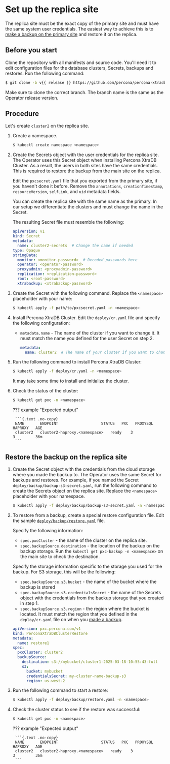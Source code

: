 # Set up the replica site

The replica site must be the exact copy of the primary site and must have the same system user credentials. The easiest way to achieve this is to [make a backup on the primary site](dr-primary.md#create-a-backup-from-the-primary-site) and restore it on the replica. 

## Before you start

Clone the repository with all manifests and source code. You'll need it to edit configuration files for the database clusters, Secrets, backups and restores. Run the following command:

```{.bash data-prompt="$" }
$ git clone -b v{{ release }} https://github.com/percona/percona-xtradb-cluster-operator
```

Make sure to clone the correct branch. The branch name is the same as the Operator release version. 

## Procedure

Let's create `cluster2` on the replica site.

1. Create a namespace.  

    ```{.bash data-prompt="$" }
	$ kubectl create namespace <namespace>
	```

2. Create the Secrets object with the user credentials for the replica site. The Operator uses this Secret object when installing Percona XtraDB Cluster. As a result, the users in both sites have the same credentials. This is required to restore the backup from the main site on the replica.

    Edit the `pxcsecret.yaml` file that you exported from the primary site, if you haven't done it before. Remove the `annotations`, `creationTimestamp`, `resourceVersion`, `selfLink`, and `uid` metadata fields. 

    You can create the replica site with the same name as the primary. In our setup we differentiate the clusters and must change the name in the Secret.

    The resulting Secret file must resemble the following:

    ```yaml
    apiVersion: v1
    kind: Secret
    metadata:
      name: cluster2-secrets  # Change the name if needed
    type: Opaque
    stringData:
      monitor: <monitor-password>  # Decoded passwords here
      operator: <operator-password>
      proxyadmin: <proxyadmin-password>
      replication: <replication-password>
      root: <root-password>
      xtrabackup: <xtrabackup-password>
    ```

3. Create the Secret with the following command. Replace the `<namespace>` placeholder with your name:

	```{.bash data-prompt="$" }
	$ kubectl apply -f path/to/pxcsecret.yaml -n <namespace>
	```

4. Install Percona XtraDB Cluster. Edit the `deploy/cr.yaml` file and specify the following configuration:

    * `metadata.name` - The name of the cluster if you want to change it. It must match the name you defined for the user Secret on step 2.

       ```yaml
       metadata:
         name: cluster2  # The name of your cluster if you want to change it
       ```

5. Run the following command to install Percona XtraDB Cluster:

    ```{.bash data-prompt="$" }
	$ kubectl apply -f deploy/cr.yaml -n <namespace>
	```

	It may take some time to install and initialize the cluster.

6. Check the status of the cluster:

	```{.bash data-prompt="$" }
	$ kubectl get pxc -n <namespace>
	```

	??? example "Expected output"

		```{.text .no-copy}
		NAME       ENDPOINT                   STATUS   PXC   PROXYSQL   HAPROXY   AGE
		cluster2   cluster2-haproxy.<namespace>   ready    3                3         36m
		```

## Restore the backup on the replica site

1. Create the Secret object with the credentials from the cloud storage where you made the backup to. The Operator uses the same Secret for backups and  restores. For example, if you named the Secret `deploy/backup/backup-s3-secret.yaml`, run the following command to create the Secrets object on the replica site. Replace the `<namespace>` placeholder with your namespace.

    ```{.bash data-prompt="$" }
	$ kubectl apply -f deploy/backup/backup-s3-secret.yaml -n <namespace>
	```

2. To restore from a backup, create a special restore configuration file. Edit the sample [`deploy/backup/restore.yaml`](https://github.com/percona/percona-xtradb-cluster-operator/blob/main/deploy/backup/restore.yaml) file. 
    
    Specify the following information:

    * `spec.pxcCluster` -  the name of the cluster on the replica site. 
    * `spec.backupSource.destination` - the location of the backup on the backup storage. Run the `kubectl get pxc-backup -n <namespace>` on the main site to check the destination.

    Specify the storage information specific to the storage you used for the backup. For S3 storage, this will be the following:

    * `spec.backupSource.s3.bucket` - the name of the bucket where the backup is stored
    * `spec.backupSource.s3.credentialsSecret` - the name of the Secrets object with the credentials from the backup storage that you created in step 1.
    * `spec.backupSource.s3.region` - the region where the bucket is located. It must match the region that you defined in the `deploy/cr.yaml` file on when you [made a backup](dr-primary.md#create-a-backup-from-the-primary-site).

	```yaml
	apiVersion: pxc.percona.com/v1
	kind: PerconaXtraDBClusterRestore
	metadata:
	  name: restore1
	spec:
	  pxcCluster: cluster2
	  backupSource:
	    destination: s3://mybucket/cluster1-2025-03-18-10:55:43-full
	    s3:
	      bucket: mybucket
	      credentialsSecret: my-cluster-name-backup-s3
	      region: us-west-2
	```

3. Run the following command to start a restore:

    ```{.bash data-prompt="$" }
	$ kubectl apply -f deploy/backup/restore.yaml -n <namespace>
	```

4. Check the cluster status to see if the restore was successful:

	```{.bash data-prompt="$" }
	$ kubectl get pxc -n <namespace>
	```

	??? example "Expected output"

		```{.text .no-copy}
		NAME       ENDPOINT                   STATUS   PXC   PROXYSQL   HAPROXY   AGE
		cluster2   cluster2-haproxy.<namespace>   ready    3                3         36m
		```
